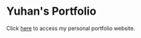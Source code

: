 # Yuhan's Portfolio

Click [here](https://nirvana1010.github.io/) to access my personal portfolio website.
